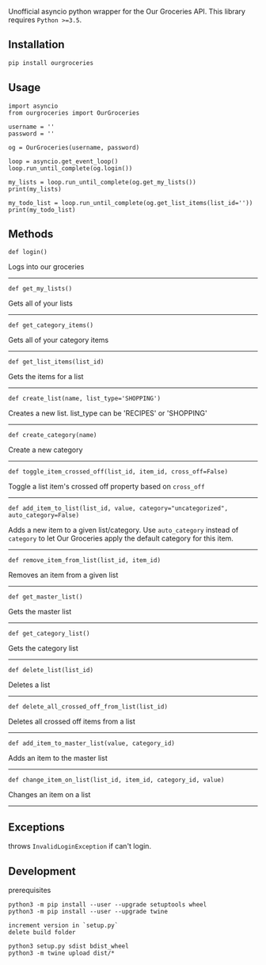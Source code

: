 Unofficial asyncio python wrapper for the Our Groceries API. This library requires `Python >=3.5`.

## Installation

```bash
pip install ourgroceries
```

## Usage

```
import asyncio
from ourgroceries import OurGroceries

username = ''
password = ''

og = OurGroceries(username, password)

loop = asyncio.get_event_loop()
loop.run_until_complete(og.login())

my_lists = loop.run_until_complete(og.get_my_lists())
print(my_lists)

my_todo_list = loop.run_until_complete(og.get_list_items(list_id=''))
print(my_todo_list)
```

## Methods
```def login()```

Logs into our groceries

---

```def get_my_lists()```

Gets all of your lists

---

```def get_category_items()```

Gets all of your category items

---

```def get_list_items(list_id)```

Gets the items for a list

---

```def create_list(name, list_type='SHOPPING')```

Creates a new list. list_type can be 'RECIPES' or 'SHOPPING'

---

```def create_category(name)```

Create a new category

---

```def toggle_item_crossed_off(list_id, item_id, cross_off=False)```

Toggle a list item's crossed off property based on `cross_off`

---

```def add_item_to_list(list_id, value, category="uncategorized", auto_category=False)```

Adds a new item to a given list/category. Use `auto_category` instead of `category` to let
Our Groceries apply the default category for this item.

---

```def remove_item_from_list(list_id, item_id)```

Removes an item from a given list

---

```def get_master_list()```

Gets the master list

---

```def get_category_list()```

Gets the category list

---

```def delete_list(list_id)```

Deletes a list

---

```def delete_all_crossed_off_from_list(list_id)```

Deletes all crossed off items from a list

---

```def add_item_to_master_list(value, category_id)```

Adds an item to the master list

---

```def change_item_on_list(list_id, item_id, category_id, value)```

Changes an item on a list

---

## Exceptions

throws `InvalidLoginException` if can't login.


## Development

prerequisites
```
python3 -m pip install --user --upgrade setuptools wheel
python3 -m pip install --user --upgrade twine

increment version in `setup.py`
delete build folder

python3 setup.py sdist bdist_wheel
python3 -m twine upload dist/*
```
